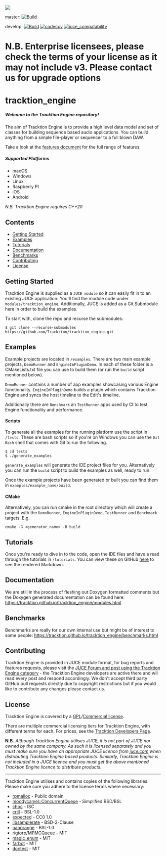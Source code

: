 ![](tutorials/images/tracktion_engine_powered.png)

master: [![Build](https://github.com/Tracktion/tracktion_engine/actions/workflows/build.yaml/badge.svg?branch=master)](https://github.com/Tracktion/tracktion_engine/actions/workflows/build.yaml)

develop: [![Build](https://github.com/Tracktion/tracktion_engine/actions/workflows/build.yaml/badge.svg?branch=develop)](https://github.com/Tracktion/tracktion_engine/actions/workflows/build.yaml)
[![codecov](https://codecov.io/gh/Tracktion/tracktion_engine/branch/develop/graph/badge.svg?token=jirhU03pQO)](https://codecov.io/gh/Tracktion/tracktion_engine)
[![juce_compatability](https://github.com/Tracktion/tracktion_engine/actions/workflows/juce_compat.yaml/badge.svg)](https://github.com/Tracktion/tracktion_engine/actions/workflows/juce_compat.yaml)

# N.B. Enterprise licensees, please check the terms of your license as it may not include v3. Please contact us for upgrade options

# tracktion_engine
##### Welcome to the Tracktion Engine repository!
The aim of Tracktion Engine is to provide a high level data model and set of classes for building sequence based audio applications. You can build anything from a simple file-player or sequencer to a full blown DAW.

Take a look at the [features document](FEATURES.md) for the full range of features.

##### Supported Platforms
- macOS
- Windows
- Linux
- Raspberry PI
- iOS
- Android

*N.B. Tracktion Engine requires C++20*

## Contents
- [Getting Started](#getting-started)
- [Examples](#examples)
- [Tutorials](#tutorials)
- [Documentation](#documentation)
- [Benchmarks](#benchmarks)
- [Contributing](#contributing)
- [License](#license)

## Getting Started
Tracktion Engine is supplied as a `JUCE module` so it can easily fit in to an existing JUCE application. You'll find the module code under `modules/tracktion_engine`. Additionally, JUCE is added as a Git Submodule here in order to build the examples.

To start with, clone the repo and recurse the submodules:
```
$ git clone --recurse-submodules https://github.com/Tracktion/tracktion_engine.git
```

## Examples
Example projects are located in `/examples`.
There are two main example projects, `DemoRunner` and `EngineInPluginDemo`. In each of these folder is a CMakeLists.txt file you can use to build them (or run the `build` script mentioned below).

`DemoRunner` contains a number of app examples showcasing various Engine functionality.
`EngineInPluginDemo` builds a plugin which contains Tracktion Engine and syncs the host timeline to the Edit's timeline.

Additionally there are `Benchmark` an `TestRunner` apps used by CI to test Engine functionality and performance.

#### Scripts
To generate all the examples for the running platform use the script in `/tests`.
These are bash scripts so if you're on Windows you can use the `Git Bash` shell that comes with Git to run the following.
```
$ cd tests
$ ./generate_examples
```
`generate_examples` will generate the IDE project files for you. Alternatively you can run the `build` script to build the examples as well, ready to run.

Once the example projects have been generated or built you can find them in `examples/example_name/build`.

#### CMake
Alternatively, you can run cmake in the root directory which will create a project with the `DemoRunner`, `EngineInPluginDemo`, `TestRunner` and `Benchmark` targets. E.g.
```shell
cmake -G <generator_name> -B build
```

## Tutorials
Once you're ready to dive in to the code, open the IDE files and have a read through the tutorials in `/tutorials`. You can view these on GitHub [here](/tutorials) to see the rendered Markdown.

## Documentation
We are still in the process of fleshing out Doxygen formatted comments but the Doxygen generated documentation can be found here: https://tracktion.github.io/tracktion_engine/modules.html

## Benchmarks
Benchmarks are really for our own internal use but might be of interest to some people:
https://tracktion.github.io/tracktion_engine/benchmarks.html

## Contributing
Tracktion Engine is provided in JUCE module format, for bug reports and features requests, please visit the [JUCE Forum and post using the Tracktion Engine category](https://forum.juce.com/c/tracktion-engine) -
the Tracktion Engine developers are active there and will read every post and respond accordingly.
We don't accept third party GitHub pull requests directly due to copyright restrictions
but if you would like to contribute any changes please contact us.

## License
Tracktion Engine is covered by a [GPL](https://www.gnu.org/licenses/gpl-3.0.en.html)/[Commercial license](https://www.tracktion.com/develop/tracktion-engine).

There are multiple commercial licensing tiers for Tracktion Engine, with different terms for each.
For prices, see the [Tracktion Developers Page](https://www.tracktion.com/develop/tracktion-engine).

**N.B.** *Although Tracktion Engine utilises JUCE, it is not part of JUCE nor owned by the same company. As such it is licensed separately and you must make sure you have an appropriate JUCE licence from [juce.com](juce.com) when distributing Tracktion Engine based products. Similarly, Tracktion Engine is not included in a JUCE licence and you must get the above mentioned Tracktion Engine licence to distribute products.*

___
Tracktion Engine utilises and contains copies of the following libraries. Please make sure you adhere to the license terms where necessary:
- [rpmalloc](github.com/mjansson/rpmalloc) - Public domain
- [moodycamel::ConcurrentQueue](github.com/cameron314/concurrentqueue) - Simplified BSD/BSL
- [choc](github.com/Tracktion/choc) - ISC
- [crill](github.com/crill-dev/crill) - BSL-1.0
- [expected](github.com/TartanLlama/expected) - CC0 1.0
- [libsamplerate](github.com/libsndfile/libsamplerate) - BSD-2-Clause
- [nanorange](github.com/tcbrindle/NanoRange) - BSL-1.0
- [rigtorp/MPMCQueue](github.com/rigtorp/MPMCQueue) - MIT
- [magic_enum](github.com/Neargye/magic_enum) - MIT
- [farbot](github.com/hogliux/farbot) - MIT
- [doctest](github.com/doctest/doctest) - MIT

